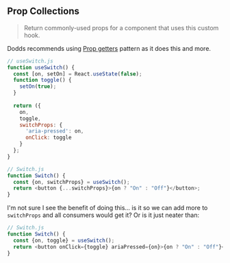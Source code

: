 ## Prop Collections

> Return commonly-used props for a component that uses this custom hook.

Dodds recommends using [Prop getters](https://github.com/alpo22/react-notes/blob/master/patterns/Prop%20getters.md) pattern as it does this and more.

```javascript
// useSwitch.js
function useSwitch() {
  const [on, setOn] = React.useState(false);
  function toggle() {
    setOn(true);
  }
      
  return ({
    on,
    toggle,
    switchProps: {
      'aria-pressed': on,
      onClick: toggle
    }
  };
}
```
```javascript
// Switch.js
function Switch() {
  const {on, switchProps} = useSwitch();
  return <button {...switchProps}>{on ? "On" : "Off"}</button>;
}
```

I'm not sure I see the benefit of doing this... is it so we can add more to `switchProps` and all consumers would get it?  Or is it just neater than:

```javascript
// Switch.js
function Switch() {
  const {on, toggle} = useSwitch();
  return <button onClick={toggle} ariaPressed={on}>{on ? "On" : "Off"}</button>;
}
```
